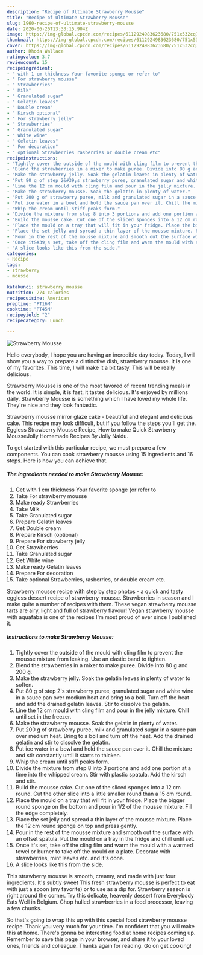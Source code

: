 ```yaml
---
description: "Recipe of Ultimate Strawberry Mousse"
title: "Recipe of Ultimate Strawberry Mousse"
slug: 1960-recipe-of-ultimate-strawberry-mousse
date: 2020-06-26T13:33:15.904Z
image: https://img-global.cpcdn.com/recipes/6112924983623680/751x532cq70/strawberry-mousse-recipe-main-photo.jpg
thumbnail: https://img-global.cpcdn.com/recipes/6112924983623680/751x532cq70/strawberry-mousse-recipe-main-photo.jpg
cover: https://img-global.cpcdn.com/recipes/6112924983623680/751x532cq70/strawberry-mousse-recipe-main-photo.jpg
author: Rhoda Wallace
ratingvalue: 3.7
reviewcount: 15
recipeingredient:
- " with 1 cm thickness Your favorite sponge or refer to"
- " For strawberry mousse"
- " Strawberries"
- " Milk"
- " Granulated sugar"
- " Gelatin leaves"
- " Double cream"
- " Kirsch optional"
- " For strawberry jelly"
- " Strawberries"
- " Granulated sugar"
- " White wine"
- " Gelatin leaves"
- " For decoration"
- " optional Strawberries rasberries or double cream etc"
recipeinstructions:
- "Tightly cover the outside of the mould with cling film to prevent the mousse mixture from leaking. Use an elastic band to tighten."
- "Blend the strawberries in a mixer to make puree. Divide into 80 g and 200 g."
- "Make the strawberry jelly. Soak the gelatin leaves in plenty of water to soften."
- "Put 80 g of step 2&#39;s strawberry puree, granulated sugar and white wine in a sauce pan over medium heat and bring to a boil. Turn off the heat and add the drained gelatin leaves. Stir to dissolve the gelatin."
- "Line the 12 cm mould with cling film and pour in the jelly mixture. Chill until set in the freezer."
- "Make the strawberry mousse. Soak the gelatin in plenty of water."
- "Put 200 g of strawberry puree, milk and granulated sugar in a sauce pan over medium heat. Bring to a boil and turn off the heat. Add the drained gelatin and stir to dissolve the gelatin."
- "Put ice water in a bowl and hold the sauce pan over it. Chill the mixture and stir constantly until it starts to thicken."
- "Whip the cream until stiff peaks form."
- "Divide the mixture from step 8 into 3 portions and add one portion at a time into the whipped cream. Stir with plastic spatula. Add the kirsch and stir."
- "Build the mousse cake. Cut one of the sliced sponges into a 12 cm round. Cut the other slice into a little smaller round than a 15 cm round."
- "Place the mould on a tray that will fit in your fridge. Place the bigger round sponge on the bottom and pour in 1/2 of the mousse mixture. Fill the edge completely."
- "Place the set jelly and spread a thin layer of the mousse mixture. Place the 12 cm round sponge on top and press gently."
- "Pour in the rest of the mousse mixture and smooth out the surface with an offset spatula. Put the mould on a tray in the fridge and chill until set."
- "Once it&#39;s set, take off the cling film and warm the mould with a warmed towel or burner to take off the mould on a plate. Decorate with strawberries, mint leaves etc. and it&#39;s done."
- "A slice looks like this from the side."
categories:
- Recipe
tags:
- strawberry
- mousse

katakunci: strawberry mousse 
nutrition: 274 calories
recipecuisine: American
preptime: "PT16M"
cooktime: "PT45M"
recipeyield: "2"
recipecategory: Lunch

---
```



![Strawberry Mousse](https://img-global.cpcdn.com/recipes/6112924983623680/751x532cq70/strawberry-mousse-recipe-main-photo.jpg)

Hello everybody, I hope you are having an incredible day today. Today, I will show you a way to prepare a distinctive dish, strawberry mousse. It is one of my favorites. This time, I will make it a bit tasty. This will be really delicious.

Strawberry Mousse is one of the most favored of recent trending meals in the world. It is simple, it is fast, it tastes delicious. It's enjoyed by millions daily. Strawberry Mousse is something which I have loved my whole life. They're nice and they look fantastic.

Strawberry mousse mirror glaze cake - beautiful and elegant and delicious cake. This recipe may look difficult, but if you follow the steps you&#39;ll get the. Eggless Strawberry Mousse Recipe, How to make Quick Strawberry MousseJolly Homemade Recipes By Jolly Naidu.


To get started with this particular recipe, we must prepare a few components. You can cook strawberry mousse using 15 ingredients and 16 steps. Here is how you can achieve that.

<!--inarticleads1-->

##### The ingredients needed to make Strawberry Mousse:

1. Get  with 1 cm thickness Your favorite sponge (or refer to
1. Take  For strawberry mousse
1. Make ready  Strawberries
1. Take  Milk
1. Take  Granulated sugar
1. Prepare  Gelatin leaves
1. Get  Double cream
1. Prepare  Kirsch (optional)
1. Prepare  For strawberry jelly
1. Get  Strawberries
1. Take  Granulated sugar
1. Get  White wine
1. Make ready  Gelatin leaves
1. Prepare  For decoration
1. Take  optional Strawberries, rasberries, or double cream etc.


Strawberry mousse recipe with step by step photos - a quick and tasty eggless dessert recipe of strawberry mousse. Strawberries in season and I make quite a number of recipes with them. These vegan strawberry mousse tarts are airy, light and full of strawberry flavour! Vegan strawberry mousse with aquafaba is one of the recipes I&#39;m most proud of ever since I published it. 

<!--inarticleads2-->

##### Instructions to make Strawberry Mousse:

1. Tightly cover the outside of the mould with cling film to prevent the mousse mixture from leaking. Use an elastic band to tighten.
1. Blend the strawberries in a mixer to make puree. Divide into 80 g and 200 g.
1. Make the strawberry jelly. Soak the gelatin leaves in plenty of water to soften.
1. Put 80 g of step 2&#39;s strawberry puree, granulated sugar and white wine in a sauce pan over medium heat and bring to a boil. Turn off the heat and add the drained gelatin leaves. Stir to dissolve the gelatin.
1. Line the 12 cm mould with cling film and pour in the jelly mixture. Chill until set in the freezer.
1. Make the strawberry mousse. Soak the gelatin in plenty of water.
1. Put 200 g of strawberry puree, milk and granulated sugar in a sauce pan over medium heat. Bring to a boil and turn off the heat. Add the drained gelatin and stir to dissolve the gelatin.
1. Put ice water in a bowl and hold the sauce pan over it. Chill the mixture and stir constantly until it starts to thicken.
1. Whip the cream until stiff peaks form.
1. Divide the mixture from step 8 into 3 portions and add one portion at a time into the whipped cream. Stir with plastic spatula. Add the kirsch and stir.
1. Build the mousse cake. Cut one of the sliced sponges into a 12 cm round. Cut the other slice into a little smaller round than a 15 cm round.
1. Place the mould on a tray that will fit in your fridge. Place the bigger round sponge on the bottom and pour in 1/2 of the mousse mixture. Fill the edge completely.
1. Place the set jelly and spread a thin layer of the mousse mixture. Place the 12 cm round sponge on top and press gently.
1. Pour in the rest of the mousse mixture and smooth out the surface with an offset spatula. Put the mould on a tray in the fridge and chill until set.
1. Once it&#39;s set, take off the cling film and warm the mould with a warmed towel or burner to take off the mould on a plate. Decorate with strawberries, mint leaves etc. and it&#39;s done.
1. A slice looks like this from the side.


This strawberry mousse is smooth, creamy, and made with just four ingredients. It&#39;s subtly sweet This fresh strawberry mousse is perfect to eat with just a spoon (my favorite) or to use as a dip for. Strawberry season is right around the corner. Try this delicate, heavenly dessert from Everybody Eats Well in Belgium. Chop hulled strawberries in a food processor, leaving a few chunks. 

So that's going to wrap this up with this special food strawberry mousse recipe. Thank you very much for your time. I'm confident that you will make this at home. There's gonna be interesting food at home recipes coming up. Remember to save this page in your browser, and share it to your loved ones, friends and colleague. Thanks again for reading. Go on get cooking!
